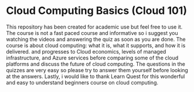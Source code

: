 # Cloud Computing Basics (Cloud 101)

This repository has been created for academic use but feel free to use it. 
The course is not a fast paced course and informative so i suggest you watching the videos and answering the quiz as soon as you are done.
The course is about cloud computing: what it is, what it supports, and how it is delivered. and progresses to Cloud economics, levels of managed infrastructure, and Azure services before comparing some of the cloud platforms and discuss the future of cloud computing.
The questions in the quizzes are very easy so please try to answer them yourself before looking at the answers.
Lastly, i would like to thank Learn Quest for this wonderful and easy to understand beginners course on cloud computing.
